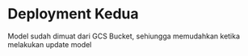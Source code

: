 # Deployment Kedua
Model sudah dimuat dari GCS Bucket, sehiungga memudahkan ketika melakukan update model